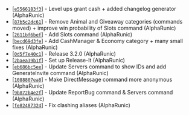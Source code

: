 * \[[`e5566183f3`](https://github.com/AlphaRunic/ripple-discord-ts/commit/e5566183f3)] - Level ups grant cash + added changelog generator (AlphaRunic)
* \[[`87b5c2dc61`](https://github.com/AlphaRunic/ripple-discord-ts/commit/87b5c2dc61)] - Remove Animal and Giveaway categories (commands moved) + improve win probability of Slots command (AlphaRunic)
* \[[`2611bf6bef`](https://github.com/AlphaRunic/ripple-discord-ts/commit/2611bf6bef)] - Add Slots command (AlphaRunic)
* \[[`becd69d3fe`](https://github.com/AlphaRunic/ripple-discord-ts/commit/becd69d3fe)] - Add CashManager & Economy category + many small fixes (AlphaRunic)
* \[[`0d5f7e40c1`](https://github.com/AlphaRunic/ripple-discord-ts/commit/0d5f7e40c1)] - Release 3.2.0 (AlphaRunic)
* \[[`2baea39b1f`](https://github.com/AlphaRunic/ripple-discord-ts/commit/2baea39b1f)] - Set up Release-It (AlphaRunic)
* \[[`eb686bc5ee`](https://github.com/AlphaRunic/ripple-discord-ts/commit/eb686bc5ee)] - Update Servers command to show IDs and add GenerateInvite command (AlphaRunic)
* \[[`1088807ea8`](https://github.com/AlphaRunic/ripple-discord-ts/commit/1088807ea8)] - Make DirectMessage command more anonymous (AlphaRunic)
* \[[`9b872b4e2f`](https://github.com/AlphaRunic/ripple-discord-ts/commit/9b872b4e2f)] - Update ReportBug command & Servers command (AlphaRunic)
* \[[`fe82487324`](https://github.com/AlphaRunic/ripple-discord-ts/commit/fe82487324)] - Fix clashing aliases (AlphaRunic)
